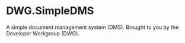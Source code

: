# DWG.SimpleDMS

A simple document management system (DMS). Brought to you by the Developer Workgroup (DWG).
